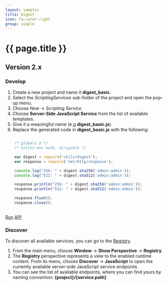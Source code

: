 ```yaml
---
layout: samples
title: Digest
icon: fa-caret-right
group: simple
---
```


{{ page.title }}
===

Version 2.x
---

### Develop


1. Create a new project and name it **digest_basic**.
2. Select the *ScriptingServices* sub-folder of the project and open the pop-up menu.
3. Choose *New* -> *Scripting Service*.
4. Choose **Server-Side JavaScript Service** from the list of available templates.
5. Give it a meaningful name (e.g **digest_basic.js**).
6. Replace the generated code in **digest_basic.js** with the following:

```javascript

	/* globals $ */
	/* eslint-env node, dirigible */

	var digest = require('utils/digest');
	var response = require('net/http/response');

	console.log("256: " + digest.sha256('admin:admin'));
	console.log("512: " + digest.sha512('admin:admin'));

	response.println("256: " + digest.sha256('admin:admin'));
	response.println("512: " + digest.sha512('admin:admin'));

	response.flush();
	response.close();
	
```

<div class="btn-toolbar pull-right">
	<a class="btn btn-warning" href="http://dirigible.eclipse.org/services/web/registry/anonymous.html?git=https://github.com/dirigiblelabs/sample_utils_digest_basic.git">Run</a>
	<a class="btn btn-info" href="http://www.dirigible.io/api/utils_digest.html">API</a>
</div>

### Discover

To discover all available services, you can go to the [Registry](../help/registry.html).

1. From the main menu, choose **Window** -> **Show Perspective** -> **Registry**.
2. The **Registry** perspective represents a view to the enabled runtime content. From its menu, choose **Discover** -> **JavaScript** to open the currently available server-side JavaScript service endpoints.
3. You can see the list of available endpoints, where you can find yours by naming convention: **{project}/{service path}**
